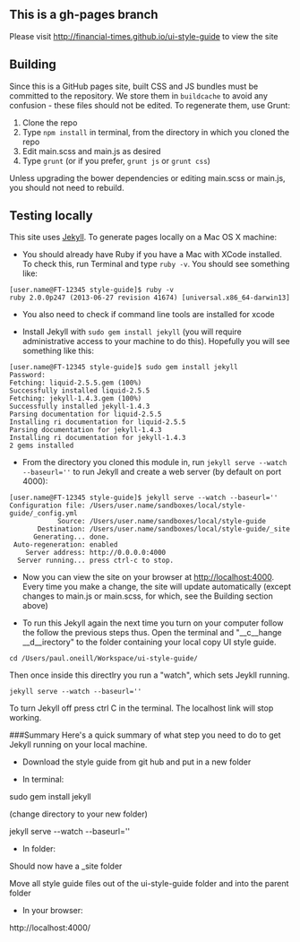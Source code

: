 ## This is a gh-pages branch

Please visit http://financial-times.github.io/ui-style-guide to view the site

## Building

Since this is a GitHub pages site, built CSS and JS bundles must be committed to the repository.  We store them in `buildcache` to avoid any confusion - these files should not be edited.  To regenerate them, use Grunt:

1. Clone the repo
1. Type `npm install` in terminal, from the directory in which you cloned the repo
1. Edit main.scss and main.js as desired
1. Type `grunt` (or if you prefer, `grunt js` or `grunt css`)

Unless upgrading the bower dependencies or editing main.scss or main.js, you should not need to rebuild.

## Testing locally

This site uses [Jekyll](http://jekyllrb.com/).  To generate pages locally on a Mac OS X machine:

* You should already have Ruby if you have a Mac with XCode installed.  To check this, run Terminal and type `ruby -v`.  You should see something like:

```
[user.name@FT-12345 style-guide]$ ruby -v
ruby 2.0.0p247 (2013-06-27 revision 41674) [universal.x86_64-darwin13]
```
* You also need to check if command line tools are installed for xcode

* Install Jekyll with `sudo gem install jekyll` (you will require administrative access to your machine to do this).  Hopefully you will see something like this:

```
[user.name@FT-12345 style-guide]$ sudo gem install jekyll
Password:
Fetching: liquid-2.5.5.gem (100%)
Successfully installed liquid-2.5.5
Fetching: jekyll-1.4.3.gem (100%)
Successfully installed jekyll-1.4.3
Parsing documentation for liquid-2.5.5
Installing ri documentation for liquid-2.5.5
Parsing documentation for jekyll-1.4.3
Installing ri documentation for jekyll-1.4.3
2 gems installed
```

* From the directory you cloned this module in, run `jekyll serve --watch --baseurl=''` to run Jekyll and create a web server (by default on port 4000):

```
[user.name@FT-12345 style-guide]$ jekyll serve --watch --baseurl=''
Configuration file: /Users/user.name/sandboxes/local/style-guide/_config.yml
            Source: /Users/user.name/sandboxes/local/style-guide
       Destination: /Users/user.name/sandboxes/local/style-guide/_site
      Generating... done.
 Auto-regeneration: enabled
    Server address: http://0.0.0.0:4000
  Server running... press ctrl-c to stop.
```

* Now you can view the site on your browser at [http://localhost:4000](http://localhost:4000).  Every time you make a change, the site will update automatically (except changes to main.js or main.scss, for which, see the Building section above)

* To run this Jekyll again the next time you turn on your computer follow the follow the previous steps thus. Open the terminal and "__c__hange __d__irectory" to the folder containing your local copy UI style guide.

```
cd /Users/paul.oneill/Workspace/ui-style-guide/
```
Then once inside this directlry you run a "watch", which sets Jeykll running.

```
jekyll serve --watch --baseurl=''
```
To turn Jekyll off press ctrl C in the terminal. The localhost link will stop working.


###Summary
Here's a quick summary of what step you need to do to get Jekyll running on your local machine.

* Download the style guide from git hub and put in a new folder



* In terminal:

sudo gem install jekyll

(change directory to your new folder)

jekyll serve --watch --baseurl=''



* In folder:

Should now have a _site folder

Move all style guide files out of the ui-style-guide folder and into the parent folder 



* In your browser:

http://localhost:4000/

